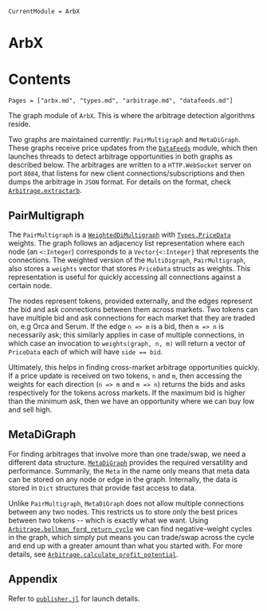 ```@meta
CurrentModule = ArbX
```

# ArbX

# Contents 
```@contents
Pages = ["arbx.md", "types.md", "arbitrage.md", "datafeeds.md"]
```

The graph module of `ArbX`. This is where the arbitrage detection algorithms reside. 

Two graphs are maintained currently: `PairMultigraph` and `MetaDiGraph`. These graphs receive price updates from the [`DataFeeds`](@ref) module, which then launches threads to detect arbitrage opportunities in both graphs as described below. The arbitrages are written to a `HTTP.WebSocket` server on port `8084`, that listens for new client connections/subscriptions and then dumps the arbitrage in `JSON` format. For details on the format, check [`Arbitrage.extractarb`](@ref).

## PairMultigraph

The `PairMultigraph` is a [`WeightedDiMultigraph`](https://github.com/antematter/Multigraphs.jl) with [`Types.PriceData`](@ref) weights. The graph follows an adjacency list representation where each node (an `<:Integer`) corresponds to a `Vector{<:Integer}` that represents the connections. The weighted version of the `MultiDigraph`, `PairMultigraph`, also stores a `weights` vector that stores `PriceData` structs as weights. This representation is useful for quickly accessing all connections against a certain node. 

The nodes represent tokens, provided externally, and the edges represent the bid and ask connections between them across markets. Two tokens can have multiple bid and ask connections for each market that they are traded on, e.g Orca and Serum. If the edge `n => m` is a bid, then `m => n` is necessarily ask; this similarly applies in case of multiple connections, in which case an invocation to `weights(graph, n, m)` will return a vector of `PriceData` each of which will have `side == bid`. 

Ultimately, this helps in finding cross-market arbitrage opportunities quickly. If a price update is received on two tokens, `n` and `m`, then accessing the weights for each direction (`n => m` and `m => n`) returns the bids and asks respectively for the tokens across markets. If the maximum bid is higher than the minimum ask, then we have an opportunity where we can buy low and sell high. 

## MetaDiGraph 

For finding arbitrages that involve more than one trade/swap, we need a different data structure. [`MetaDiGraph`](https://github.com/JuliaGraphs/MetaGraphs.jl) provides the required versatility and performance. Summarily, the `Meta` in the name only means that meta data can be stored on any node or edge in the graph. Internally, the data is stored in `Dict` structures that provide fast access to data. 

Unlike `PairMultigraph`, `MetaDiGraph` does not allow multiple connections between any two nodes. This restricts us to store only the best prices between two tokens -- which is exactly what we want. Using [`Arbitrage.bellman_ford_return_cycle`](@ref) we can find negative-weight cycles in the graph, which simply put means you can trade/swap across the cycle and end up with a greater amount than what you started with. For more details, see [`Arbitrage.calculate_profit_potential`](@ref). 

## Appendix

Refer to [`publisher.jl`](https://github.com/antematter/arbx/blob/master/graph/ArbX/src/publisher.jl) for launch details. 

